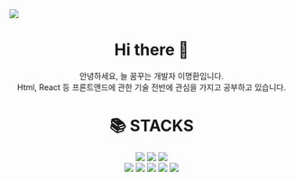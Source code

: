 <img src="https://capsule-render.vercel.app/api?type=wave&color=auto&height=300&section=header&text=Ggomadoll&fontSize=90" />
<div align=center><h1> Hi there 👋</h1></div>
<div align=center>안녕하세요, 늘 꿈꾸는 개발자 이명환입니다. <br> Html, React 등 프론트앤드에 관한 기술 전반에 관심을 가지고 공부하고 있습니다.</div>

<div align=center><h1>📚 STACKS</h1></div>
<div align=center> 
<img src="https://img.shields.io/badge/html-E34F26?style=for-the-badge&logo=html5&logoColor=white">
<img src="https://img.shields.io/badge/css-1572B6?style=for-the-badge&logo=css3&logoColor=white"> 
<img src="https://img.shields.io/badge/javascript-F7DF1E?style=for-the-badge&logo=javascript&logoColor=black">
<br>  
<img src="https://img.shields.io/badge/mysql-4479A1?style=for-the-badge&logo=mysql&logoColor=white">
<img src="https://img.shields.io/badge/react-61DAFB?style=for-the-badge&logo=react&logoColor=black">
<img src="https://img.shields.io/badge/github-181717?style=for-the-badge&logo=github&logoColor=white">
<img src="https://img.shields.io/badge/bootstrap-7952B3?style=for-the-badge&logo=bootstrap&logoColor=white">
<img src="https://img.shields.io/badge/python-3776AB?style=for-the-badge&logo=python&logoColor=white"> 
</div>
